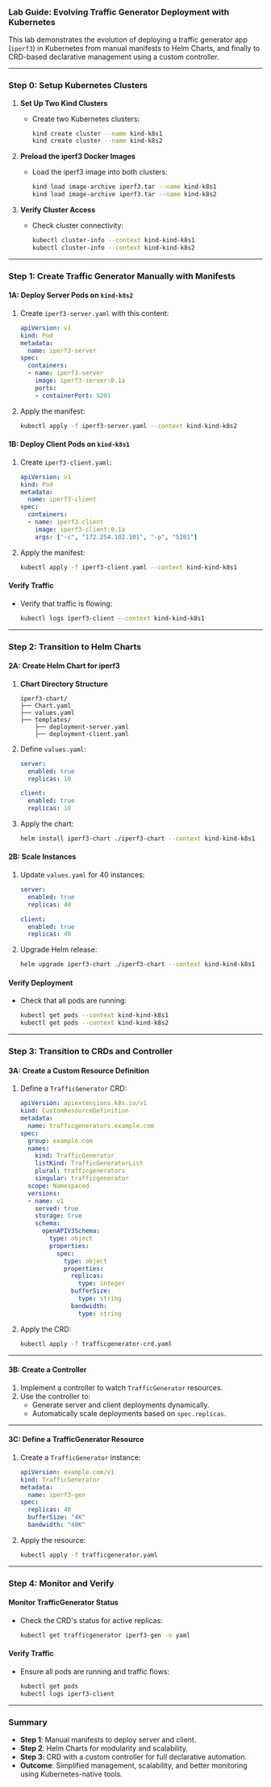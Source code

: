 ### **Lab Guide: Evolving Traffic Generator Deployment with Kubernetes**

This lab demonstrates the evolution of deploying a traffic generator app (`iperf3`) in Kubernetes from manual manifests to Helm Charts, and finally to CRD-based declarative management using a custom controller.

---

### **Step 0: Setup Kubernetes Clusters**

1. **Set Up Two Kind Clusters**  
   - Create two Kubernetes clusters:
     ```bash
     kind create cluster --name kind-k8s1
     kind create cluster --name kind-k8s2
     ```

2. **Preload the iperf3 Docker Images**  
   - Load the iperf3 image into both clusters:
     ```bash
     kind load image-archive iperf3.tar --name kind-k8s1
     kind load image-archive iperf3.tar --name kind-k8s2
     ```

3. **Verify Cluster Access**  
   - Check cluster connectivity:
     ```bash
     kubectl cluster-info --context kind-kind-k8s1
     kubectl cluster-info --context kind-kind-k8s2
     ```

---

### **Step 1: Create Traffic Generator Manually with Manifests**

#### **1A: Deploy Server Pods on `kind-k8s2`**
1. Create `iperf3-server.yaml` with this content:
   ```yaml
   apiVersion: v1
   kind: Pod
   metadata:
     name: iperf3-server
   spec:
     containers:
     - name: iperf3-server
       image: iperf3-server:0.1a
       ports:
       - containerPort: 5201
   ```
2. Apply the manifest:
   ```bash
   kubectl apply -f iperf3-server.yaml --context kind-kind-k8s2
   ```

#### **1B: Deploy Client Pods on `kind-k8s1`**
1. Create `iperf3-client.yaml`:
   ```yaml
   apiVersion: v1
   kind: Pod
   metadata:
     name: iperf3-client
   spec:
     containers:
     - name: iperf3-client
       image: iperf3-client:0.1a
       args: ["-c", "172.254.102.101", "-p", "5201"]
   ```
2. Apply the manifest:
   ```bash
   kubectl apply -f iperf3-client.yaml --context kind-kind-k8s1
   ```

#### **Verify Traffic**
- Verify that traffic is flowing:
  ```bash
  kubectl logs iperf3-client --context kind-kind-k8s1
  ```

---

### **Step 2: Transition to Helm Charts**

#### **2A: Create Helm Chart for iperf3**

1. **Chart Directory Structure**
   ```
   iperf3-chart/
   ├── Chart.yaml
   ├── values.yaml
   ├── templates/
       ├── deployment-server.yaml
       ├── deployment-client.yaml
   ```

2. Define `values.yaml`:
   ```yaml
   server:
     enabled: true
     replicas: 10

   client:
     enabled: true
     replicas: 10
   ```

3. Apply the chart:
   ```bash
   helm install iperf3-chart ./iperf3-chart --context kind-kind-k8s1
   ```

#### **2B: Scale Instances**
1. Update `values.yaml` for 40 instances:
   ```yaml
   server:
     enabled: true
     replicas: 40

   client:
     enabled: true
     replicas: 40
   ```
2. Upgrade Helm release:
   ```bash
   helm upgrade iperf3-chart ./iperf3-chart --context kind-kind-k8s1
   ```

#### **Verify Deployment**
- Check that all pods are running:
  ```bash
  kubectl get pods --context kind-kind-k8s1
  kubectl get pods --context kind-kind-k8s2
  ```

---

### **Step 3: Transition to CRDs and Controller**

#### **3A: Create a Custom Resource Definition**
1. Define a `TrafficGenerator` CRD:
   ```yaml
   apiVersion: apiextensions.k8s.io/v1
   kind: CustomResourceDefinition
   metadata:
     name: trafficgenerators.example.com
   spec:
     group: example.com
     names:
       kind: TrafficGenerator
       listKind: TrafficGeneratorList
       plural: trafficgenerators
       singular: trafficgenerator
     scope: Namespaced
     versions:
     - name: v1
       served: true
       storage: true
       schema:
         openAPIV3Schema:
           type: object
           properties:
             spec:
               type: object
               properties:
                 replicas:
                   type: integer
                 bufferSize:
                   type: string
                 bandwidth:
                   type: string
   ```

2. Apply the CRD:
   ```bash
   kubectl apply -f trafficgenerator-crd.yaml
   ```

---

#### **3B: Create a Controller**

1. Implement a controller to watch `TrafficGenerator` resources.
2. Use the controller to:
   - Generate server and client deployments dynamically.
   - Automatically scale deployments based on `spec.replicas`.

---

#### **3C: Define a TrafficGenerator Resource**
1. Create a `TrafficGenerator` instance:
   ```yaml
   apiVersion: example.com/v1
   kind: TrafficGenerator
   metadata:
     name: iperf3-gen
   spec:
     replicas: 40
     bufferSize: "4K"
     bandwidth: "40K"
   ```

2. Apply the resource:
   ```bash
   kubectl apply -f trafficgenerator.yaml
   ```

---

### **Step 4: Monitor and Verify**

#### **Monitor TrafficGenerator Status**
- Check the CRD's status for active replicas:
  ```bash
  kubectl get trafficgenerator iperf3-gen -o yaml
  ```

#### **Verify Traffic**
- Ensure all pods are running and traffic flows:
  ```bash
  kubectl get pods
  kubectl logs iperf3-client
  ```

---

### **Summary**

- **Step 1**: Manual manifests to deploy server and client.  
- **Step 2**: Helm Charts for modularity and scalability.  
- **Step 3**: CRD with a custom controller for full declarative automation.  
- **Outcome**: Simplified management, scalability, and better monitoring using Kubernetes-native tools.
